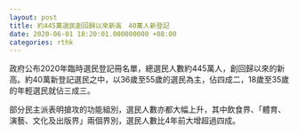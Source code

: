 ```yaml
---
layout: post
title: 約445萬選民創回歸以來新高　40萬人新登記
date: 2020-06-01 18:20:01.000000000 +08:00
categories: rthk
---
```


政府公布2020年臨時選民登記冊名單，總選民人數約445萬人，創回歸以來的新高。約40萬新登記選民之中，以36歲至55歲的選民為主，佔四成二，18歲至35歲的年輕選民就佔三成三。

部分民主派表明搶攻的功能組別，選民人數亦都大幅上升，其中飲食界、「體育、演藝、文化及出版界」兩個界別，選民人數比4年前大增超過四成。
